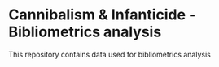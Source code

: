# Cannibalism & Infanticide - Bibliometrics analysis
This repository contains data used for bibliometrics analysis 
